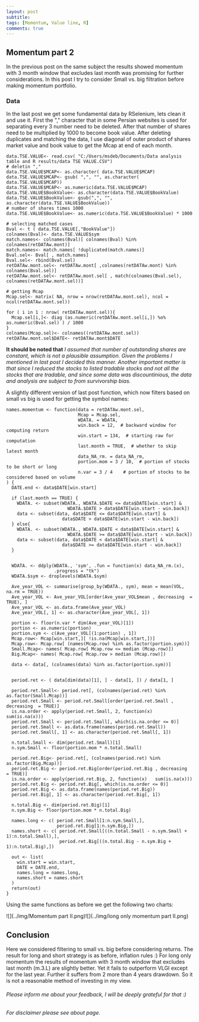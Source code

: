 ```yaml
---
layout: post
subtitle: 
tags: [Momentum, Value line, R]
comments: true
---
```




Momentum part 2
---------------

In the previous post on the same subject the results showed momentum
with 3 month window that excludes last month was promising for further
considerations. In this post I try to consider Small vs. big filtration
before making momentum portfolio.
### Data

In the last post we get some fundamental data by RSelenium, lets clean
it and use it. First the "," character that in some Persian websites is
used for separating every 3 number need to be deleted. After that number
of shares need to be multiplied by 1000 to become book value. After
deleting duplicates and matching the data, I use diagonal of outer
product of shares market value and book value to get the Mcap at end of
each month.

    data.TSE.VALUE<- read.csv( "C:/Users/msdeb/Documents/Data analysis table and R results/data TSE VALUE.CSV")
    # deletin ","
    data.TSE.VALUE$MCAP<- as.character( data.TSE.VALUE$MCAP)
    data.TSE.VALUE$MCAP<- gsub( ",", "", as.character( data.TSE.VALUE$MCAP))
    data.TSE.VALUE$MCAP<- as.numeric(data.TSE.VALUE$MCAP)
    data.TSE.VALUE$BookValue<- as.character(data.TSE.VALUE$BookValue)
    data.TSE.VALUE$BookValue<- gsub(",", "", as.character(data.TSE.VALUE$BookValue))
    # number of shares times 1000 
    data.TSE.VALUE$BookValue<- as.numeric(data.TSE.VALUE$BookValue) * 1000

    # selecting matched cases
    Bval <- t ( data.TSE.VALUE[,"BookValue"])
    colnames(Bval)<- data.TSE.VALUE$sym
    match.names<- colnames(Bval)[ colnames(Bval) %in% colnames(retDATAw.mont)]
    match.names<- match.names[ !duplicated(match.names)]
    Bval.sel<- Bval[ , match.names]
    Bval.sel<- rbind(Bval.sel)
    retDATAw.mont.sel<- retDATAw.mont[ ,colnames(retDATAw.mont) %in% colnames(Bval.sel)]
    retDATAw.mont.sel<- retDATAw.mont.sel[ , match(colnames(Bval.sel), colnames(retDATAw.mont.sel))]

    # getting Mcap
    Mcap.sel<- matrix( NA, nrow = nrow(retDATAw.mont.sel), ncol = ncol(retDATAw.mont.sel))

    for ( i in 1 : nrow( retDATAw.mont.sel)){
      Mcap.sel[i,]<- diag (as.numeric(retDATAw.mont.sel[i,]) %o% as.numeric(Bval.sel) ) / 1000
    }
    colnames(Mcap.sel)<- colnames((retDATAw.mont.sel))
    retDATAw.mont.sel$DATE<- retDATAw.mont$DATE

**It should be noted that** *I assumed that number of outstanding shares
are constant, which is not a plausible assumption. Given the problems I
mentioned in last post I decided this manner. Another important matter
is that since I reduced the stocks to listed tradable stocks and not all
the stocks that are tradable, and since some data was discountinious,
the data and analysis are subject to from survivorship bias.*

A slightly different version of last post function, which now filters
based on small vs big is used for getting the symbol names:

    names.momentum <- function(data = retDATAw.mont.sel,
                               Mcap = Mcap.sel,
                               WDATA. = WDATA,
                               win.back = 12,  # backward window for computing return
                               win.start = 134,  # starting raw for computation
                               last.month = TRUE,  # whether to skip latest month
                               data_NA_rm. = data_NA_rm,
                               portion.mom = 3 / 10,  # portion of stocks to be short or long 
                               n.var = 3 / 4    # portion of stocks to be considered based on volume
    ) {
      DATE.end <- data$DATE[win.start]
      
      if (last.month == TRUE) {
        WDATA. <- subset(WDATA., WDATA.$DATE <= data$DATE[win.start] &
                           WDATA.$DATE > data$DATE[win.start - win.back])
        data <- subset(data, data$DATE <= data$DATE[win.start] &
                         data$DATE > data$DATE[win.start - win.back])
      } else{
        WDATA. <- subset(WDATA., WDATA.$DATE < data$DATE[win.start] &
                           WDATA.$DATE >= data$DATE[win.start - win.back])
        data <- subset(data, data$DATE < data$DATE[win.start] &
                         data$DATE >= data$DATE[win.start - win.back])
      }
      
      
      WDATA. <- ddply(WDATA., 'sym', .fun = function(x) data_NA_rm.(x),
                      .progress = "tk")
      WDATA.$sym <- droplevels(WDATA.$sym)
      
      Ave_year_VOL <- summarise(group_by(WDATA., sym), mean = mean(VOL, na.rm = TRUE))
      Ave_year_VOL <- Ave_year_VOL[order(Ave_year_VOL$mean , decreasing  = TRUE), ]
      Ave_year_VOL <- as.data.frame(Ave_year_VOL)
      Ave_year_VOL[, 1] <- as.character(Ave_year_VOL[, 1])
      
      portion <- floor(n.var * dim(Ave_year_VOL)[1])
      portion <- as.numeric(portion)
      portion.sym <- c(Ave_year_VOL[(1:portion) , 1])
      Mcap.row<- Mcap[win.start,][ !is.na(Mcap[win.start,])]
      Mcap.row<- Mcap.row[ (names(Mcap.row) %in% as.factor(portion.sym))]
      Small.Mcap<- names( Mcap.row[ Mcap.row <= median (Mcap.row)])
      Big.Mcap<- names( Mcap.row[ Mcap.row > median (Mcap.row)])
      
      data <- data[, (colnames(data) %in% as.factor(portion.sym))]
      
      
      period.ret <- ( data[dim(data)[1], ] - data[1, ]) / data[1, ]
      
      period.ret.Small<- period.ret[, (colnames(period.ret) %in% as.factor(Small.Mcap))]
      period.ret.Small <- period.ret.Small[order(period.ret.Small , decreasing  = TRUE)]
      is.na.order <- apply(period.ret.Small, 2, function(x)   sum(is.na(x)))
      period.ret.Small <- period.ret.Small[, which(is.na.order <= 0)]
      period.ret.Small <- as.data.frame(names(period.ret.Small))
      period.ret.Small[, 1] <- as.character(period.ret.Small[, 1])
      
      n.total.Small <- dim(period.ret.Small)[1]
      n.sym.Small <- floor(portion.mom * n.total.Small)

      period.ret.Big<- period.ret[, (colnames(period.ret) %in% as.factor(Big.Mcap))]
      period.ret.Big <- period.ret.Big[order(period.ret.Big , decreasing  = TRUE)]
      is.na.order <- apply(period.ret.Big, 2, function(x)   sum(is.na(x)))
      period.ret.Big <- period.ret.Big[, which(is.na.order <= 0)]
      period.ret.Big <- as.data.frame(names(period.ret.Big))
      period.ret.Big[, 1] <- as.character(period.ret.Big[, 1])
      
      n.total.Big <- dim(period.ret.Big)[1]
      n.sym.Big <- floor(portion.mom * n.total.Big)
      
      names.long <- c( period.ret.Small[1:n.sym.Small,],
                       period.ret.Big[1:n.sym.Big,])
      names.short <- c( period.ret.Small[((n.total.Small - n.sym.Small + 1):n.total.Small),],
                        period.ret.Big[((n.total.Big - n.sym.Big + 1):n.total.Big),])
      
      out <- list( 
        win.start = win.start,
        DATE = DATE.end,
        names.long = names.long,
        names.short = names.short
      )
      return(out)
    }

Using the same functions as before we get the following two charts:

![](../img/Momentum part II.png)![](../img/long only momentum part II.png)

Conclusion
----------

Here we considered filtering to small vs. big before considering
returns. The result for long and short strategy is as before, inflation
rules :) For long only momentum the results of momentum with 3 month
window that excludes last month (m.3.L) are slightly better. Yet it
fails to outperform VLGI except for the last year. Further it suffers
from 2 more than 4 years drawdown. So it is not a reasonable method of
investing in my view.

###### *Please inform me about your feedback, I will be deeply grateful for that :)*

###### For disclaimer please see about page.
